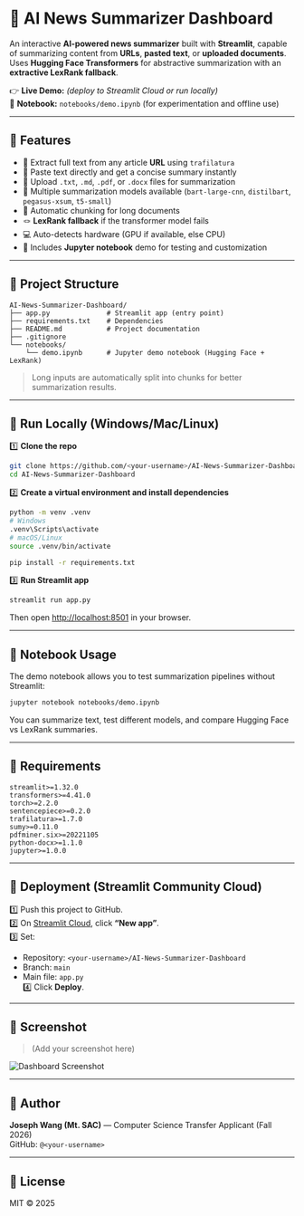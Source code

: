 # 📰 AI News Summarizer Dashboard

An interactive **AI-powered news summarizer** built with **Streamlit**, capable of summarizing content from **URLs**, **pasted text**, or **uploaded documents**.  
Uses **Hugging Face Transformers** for abstractive summarization with an **extractive LexRank fallback**.

👉 **Live Demo:** *(deploy to Streamlit Cloud or run locally)*  
📓 **Notebook:** `notebooks/demo.ipynb` (for experimentation and offline use)

---

## 🔹 Features

- 🔗 Extract full text from any article **URL** using `trafilatura`
- 📝 Paste text directly and get a concise summary instantly
- 📁 Upload `.txt`, `.md`, `.pdf`, or `.docx` files for summarization
- 🧠 Multiple summarization models available (`bart-large-cnn`, `distilbart`, `pegasus-xsum`, `t5-small`)
- 🧩 Automatic chunking for long documents
- 🪢 **LexRank fallback** if the transformer model fails
- 💻 Auto-detects hardware (GPU if available, else CPU)
- 🧠 Includes **Jupyter notebook** demo for testing and customization

---

## 🔹 Project Structure

```
AI-News-Summarizer-Dashboard/
├── app.py              # Streamlit app (entry point)
├── requirements.txt    # Dependencies
├── README.md           # Project documentation
├── .gitignore
└── notebooks/
    └── demo.ipynb      # Jupyter demo notebook (Hugging Face + LexRank)
```

> Long inputs are automatically split into chunks for better summarization results.

---

## 🔹 Run Locally (Windows/Mac/Linux)

1️⃣ **Clone the repo**
```bash
git clone https://github.com/<your-username>/AI-News-Summarizer-Dashboard.git
cd AI-News-Summarizer-Dashboard
```

2️⃣ **Create a virtual environment and install dependencies**
```bash
python -m venv .venv
# Windows
.venv\Scripts\activate
# macOS/Linux
source .venv/bin/activate

pip install -r requirements.txt
```

3️⃣ **Run Streamlit app**
```bash
streamlit run app.py
```
Then open [http://localhost:8501](http://localhost:8501) in your browser.

---

## 🔹 Notebook Usage

The demo notebook allows you to test summarization pipelines without Streamlit:

```bash
jupyter notebook notebooks/demo.ipynb
```

You can summarize text, test different models, and compare Hugging Face vs LexRank summaries.

---

## 🔹 Requirements

```
streamlit>=1.32.0
transformers>=4.41.0
torch>=2.2.0
sentencepiece>=0.2.0
trafilatura>=1.7.0
sumy>=0.11.0
pdfminer.six>=20221105
python-docx>=1.1.0
jupyter>=1.0.0
```

---

## 🔹 Deployment (Streamlit Community Cloud)

1️⃣ Push this project to GitHub.  
2️⃣ On [Streamlit Cloud](https://streamlit.io/cloud), click **“New app”**.  
3️⃣ Set:
- Repository: `<your-username>/AI-News-Summarizer-Dashboard`
- Branch: `main`
- Main file: `app.py`  
4️⃣ Click **Deploy**.

---

## 🔹 Screenshot

> (Add your screenshot here)

![Dashboard Screenshot](assets/screenshot.png)

---

## 🔹 Author

**Joseph Wang (Mt. SAC)** — Computer Science Transfer Applicant (Fall 2026)  
GitHub: `@<your-username>`  

---

## 🔹 License

MIT © 2025
